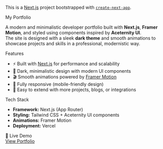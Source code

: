 This is a [Next.js](https://nextjs.org) project bootstrapped with [`create-next-app`](https://nextjs.org/docs/app/api-reference/cli/create-next-app).

My Portfolio   

A modern and minimalistic developer portfolio built with **Next.js**, **Framer Motion**, and styled using components inspired by **Aceternity UI**.  
The site is designed with a sleek **dark theme** and smooth animations to showcase projects and skills in a professional, modernistic way.  

Features  
- ⚡ Built with [Next.js](https://nextjs.org/) for performance and scalability  
- 🎨 Dark, minimalistic design with modern UI components  
- 🎬 Smooth animations powered by [Framer Motion](https://www.framer.com/motion/)  
- 📱 Fully responsive (mobile-friendly design)  
- 🔗 Easy to extend with more projects, blogs, or integrations  

Tech Stack  
- **Framework:** Next.js (App Router)  
- **Styling:** Tailwind CSS + Aceternity UI components  
- **Animations:** Framer Motion  
- **Deployment:** Vercel  

🚀 Live Demo  
[View Portfolio](https://my-portfolio-g219.vercel.app/)  


